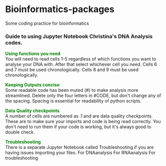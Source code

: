 # Bioinformatics-packages
Some coding practice for bioinformatics
### Guide to using Jupyter Notebook Christina's DNA Analysis codes.

<font color='green'>**Using functions you need**</font> \
You will need to read cells 1-5 regardless of which functions you want to analyse your DNA with. After that select whichever cell you need. Cells 6 and 7 must be used chronologically. Cells 8 and 9 must be used chronologically. 

<font color='green'>**Keeping Outputs concise**</font> \
Some readable code has been muted (#) to make analysis more streamlined. Delete only the four letters in #CODE, but don't change any of the spacing. Spacing is essential for readability of python scripts.

<font color='green'>**Data Quality checkpoints**</font> \
A number of cells are numbered as .1 and are data quality checkpoints. These are to make sure your imports and code is being read correctly. You don't need to run them if your code is working, but it's always good to double check.

<font color='green'>**Troubleshooting**</font> \
There is a separate Jupyter Notebook called Troubleshooting if you are having issues importing your files.
For DNAanalysis
For RNAanalysis
For troubleshooting
